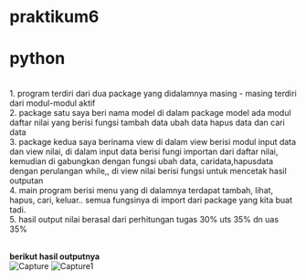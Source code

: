 # praktikum6
# python

<br>1. program terdiri dari dua package yang didalamnya masing - masing terdiri dari modul-modul aktif 
<br>2. package satu saya beri nama model di dalam package model ada modul daftar nilai yang berisi fungsi tambah data ubah data hapus data dan cari data
<br>3. package kedua saya berinama view di dalam view berisi modul input data dan view nilai, di dalam input data berisi fungi importan dari daftar nilai, kemudian di gabungkan dengan fungsi ubah data, caridata,hapusdata dengan perulangan while,, di view nilai berisi fungsi untuk mencetak hasil outputan
<br>4. main program berisi menu yang di dalamnya terdapat tambah, lihat, hapus, cari, keluar.. semua fungsinya di import dari package yang kita buat tadi.
<br>5. hasil output nilai berasal dari perhitungan tugas 30% uts 35% dn uas 35%

<br>**berikut hasil outputnya**
<br>![Capture](https://user-images.githubusercontent.com/56870558/71551164-17c8c400-2a13-11ea-91e5-52a0ebbeb3a1.PNG)
![Capture1](https://user-images.githubusercontent.com/56870558/71551165-18615a80-2a13-11ea-9f94-dbdae12184fc.PNG)

